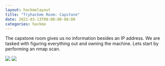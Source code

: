 ```yaml
---
layout: hackmelayout
title: "Tryhackme Room: Capstone"
date: 2021-03-13T00:00:00-08:00
categories: hackme
---
```


The capstone room gives us no information besides an IP address. We are tasked with figuring everything out and owning the machine. Lets start by performing an nmap scan.

![](https://clamshatter.github.io/assets/capstone1.png)
![](https://clamshatter.github.io/assets/capstone2.png)